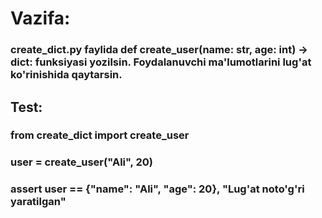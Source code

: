  # Vazifa:
### create_dict.py faylida def create_user(name: str, age: int) -> dict: funksiyasi yozilsin. Foydalanuvchi ma'lumotlarini lug'at ko'rinishida qaytarsin.
## Test:
### from create_dict import create_user
### user = create_user("Ali", 20)
### assert user == {"name": "Ali", "age": 20}, "Lug'at noto'g'ri yaratilgan"

